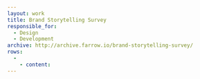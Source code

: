 ```yaml
---
layout: work
title: Brand Storytelling Survey
responsible_for:
  - Design
  - Development
archive: http://archive.farrow.io/brand-storytelling-survey/
rows:
  -
    - content:
---
```


